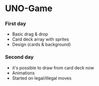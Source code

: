 # UNO-Game

### First day

- Basic drag & drop
- Card deck array with sprites
- Design (cards & background)

### Second day

- it's possible to draw from card deck now
- Animations
- Started on legal/illegal moves
